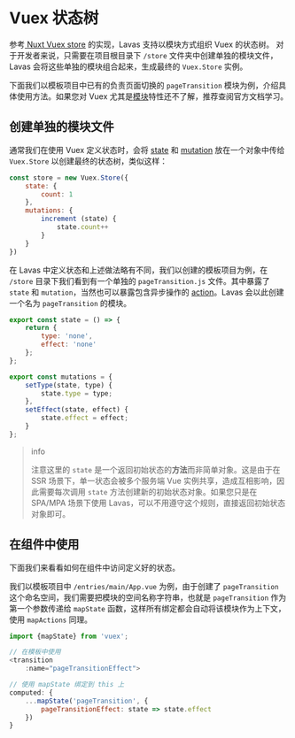 # Vuex 状态树

参考[ Nuxt Vuex store](https://zh.nuxtjs.org/guide/vuex-store) 的实现，Lavas 支持以模块方式组织 Vuex 的状态树。
对于开发者来说，只需要在项目根目录下 `/store` 文件夹中创建单独的模块文件，Lavas 会将这些单独的模块组合起来，生成最终的 `Vuex.Store` 实例。

下面我们以模板项目中已有的负责页面切换的 `pageTransition` 模块为例，介绍具体使用方法。如果您对 Vuex 尤其是[模块](https://vuex.vuejs.org/zh-cn/modules.html)特性还不了解，推荐查阅官方文档学习。

## 创建单独的模块文件

通常我们在使用 Vuex 定义状态时，会将 [state](https://vuex.vuejs.org/zh-cn/state.html) 和 [mutation](https://vuex.vuejs.org/zh-cn/mutations.html) 放在一个对象中传给 `Vuex.Store` 以创建最终的状态树，类似这样：
```javascript
const store = new Vuex.Store({
    state: {
        count: 1
    },
    mutations: {
        increment (state) {
            state.count++
        }
    }
})
```

在 Lavas 中定义状态和上述做法略有不同，我们以创建的模板项目为例，在 `/store` 目录下我们看到有一个单独的 `pageTransition.js` 文件。其中暴露了 `state` 和 `mutation`，当然也可以暴露包含异步操作的 [action](https://vuex.vuejs.org/zh-cn/actions.html)。Lavas 会以此创建一个名为 `pageTransition` 的模块。
```javascript
export const state = () => {
    return {
        type: 'none',
        effect: 'none'
    };
};

export const mutations = {
    setType(state, type) {
        state.type = type;
    },
    setEffect(state, effect) {
        state.effect = effect;
    }
};
```

> info
>
> 注意这里的 `state` 是一个返回初始状态的**方法**而非简单对象。这是由于在 SSR 场景下，单一状态会被多个服务端 Vue 实例共享，造成互相影响，因此需要每次调用 `state` 方法创建新的初始状态对象。如果您只是在 SPA/MPA 场景下使用 Lavas，可以不用遵守这个规则，直接返回初始状态对象即可。

## 在组件中使用

下面我们来看看如何在组件中访问定义好的状态。

我们以模板项目中 `/entries/main/App.vue` 为例，由于创建了 `pageTransition` 这个命名空间，我们需要把模块的空间名称字符串，也就是 `pageTransition` 作为第一个参数传递给 `mapState` 函数，这样所有绑定都会自动将该模块作为上下文，使用 `mapActions` 同理。
```javascript
import {mapState} from 'vuex';

// 在模板中使用
<transition
    :name="pageTransitionEffect">

// 使用 mapState 绑定到 this 上
computed: {
    ...mapState('pageTransition', {
        pageTransitionEffect: state => state.effect
    })
}
```
